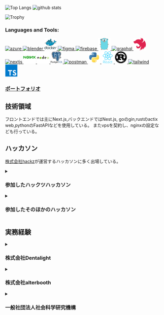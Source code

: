 
<p align="left">
<img alt="Top Langs" height="150px" src="https://github-readme-stats.vercel.app/api/top-langs/?username=tosaken1116&show_icons=true&theme=tokyonight"/>
<img alt="github stats" height="150px" src="https://github-readme-stats.vercel.app/api?username=tosaken1116&show_icons=true&theme=tokyonight"/>
</p>
<img alt="Trophy" height="150px" src="https://github-profile-trophy.vercel.app/?username=tosaken1116&theme=onedark&column=7">


<h3 align="left">Languages and Tools:</h3>
<p align="left"> <a href="https://azure.microsoft.com/en-in/" target="_blank" rel="noreferrer"> <img src="https://www.vectorlogo.zone/logos/microsoft_azure/microsoft_azure-icon.svg" alt="azure" width="40" height="40"/> </a> <a href="https://www.blender.org/" target="_blank" rel="noreferrer"> <img src="https://download.blender.org/branding/community/blender_community_badge_white.svg" alt="blender" width="40" height="40"/> </a> <a href="https://www.docker.com/" target="_blank" rel="noreferrer"> <img src="https://raw.githubusercontent.com/devicons/devicon/master/icons/docker/docker-original-wordmark.svg" alt="docker" width="40" height="40"/> </a> <a href="https://www.figma.com/" target="_blank" rel="noreferrer"> <img src="https://www.vectorlogo.zone/logos/figma/figma-icon.svg" alt="figma" width="40" height="40"/> </a> <a href="https://firebase.google.com/" target="_blank" rel="noreferrer"> <img src="https://www.vectorlogo.zone/logos/firebase/firebase-icon.svg" alt="firebase" width="40" height="40"/> </a> <a href="https://golang.org" target="_blank" rel="noreferrer"> <img src="https://raw.githubusercontent.com/devicons/devicon/master/icons/go/go-original.svg" alt="go" width="40" height="40"/> </a> <a href="https://graphql.org" target="_blank" rel="noreferrer"> <img src="https://www.vectorlogo.zone/logos/graphql/graphql-icon.svg" alt="graphql" width="40" height="40"/> </a> <a href="https://nestjs.com/" target="_blank" rel="noreferrer"> <img src="https://raw.githubusercontent.com/devicons/devicon/master/icons/nestjs/nestjs-plain.svg" alt="nestjs" width="40" height="40"/> </a> <a href="https://nextjs.org/" target="_blank" rel="noreferrer"> <img src="https://cdn.worldvectorlogo.com/logos/nextjs-2.svg" alt="nextjs" width="40" height="40"/> </a> <a href="https://www.nginx.com" target="_blank" rel="noreferrer"> <img src="https://raw.githubusercontent.com/devicons/devicon/master/icons/nginx/nginx-original.svg" alt="nginx" width="40" height="40"/> </a> <a href="https://nodejs.org" target="_blank" rel="noreferrer"> <img src="https://raw.githubusercontent.com/devicons/devicon/master/icons/nodejs/nodejs-original-wordmark.svg" alt="nodejs" width="40" height="40"/> </a> <a href="https://www.postgresql.org" target="_blank" rel="noreferrer"> <img src="https://raw.githubusercontent.com/devicons/devicon/master/icons/postgresql/postgresql-original-wordmark.svg" alt="postgresql" width="40" height="40"/> </a> <a href="https://postman.com" target="_blank" rel="noreferrer"> <img src="https://www.vectorlogo.zone/logos/getpostman/getpostman-icon.svg" alt="postman" width="40" height="40"/> </a> <a href="https://www.python.org" target="_blank" rel="noreferrer"> <img src="https://raw.githubusercontent.com/devicons/devicon/master/icons/python/python-original.svg" alt="python" width="40" height="40"/> </a> <a href="https://reactjs.org/" target="_blank" rel="noreferrer"> <img src="https://raw.githubusercontent.com/devicons/devicon/master/icons/react/react-original-wordmark.svg" alt="react" width="40" height="40"/> </a> <a href="https://www.rust-lang.org" target="_blank" rel="noreferrer"> <img src="https://raw.githubusercontent.com/devicons/devicon/master/icons/rust/rust-plain.svg" alt="rust" width="40" height="40"/> </a> <a href="https://tailwindcss.com/" target="_blank" rel="noreferrer"> <img src="https://www.vectorlogo.zone/logos/tailwindcss/tailwindcss-icon.svg" alt="tailwind" width="40" height="40"/> </a> <a href="https://www.typescriptlang.org/" target="_blank" rel="noreferrer"> <img src="https://raw.githubusercontent.com/devicons/devicon/master/icons/typescript/typescript-original.svg" alt="typescript" width="40" height="40"/> </a> </p>

### [ポートフォリオ](https://tosaken.blog)

## 技術領域
フロントエンドでは主にNext.js,バックエンドではNest.js, goのgin,rustのactix web,pythonのFastAPIなどを使用している。
またvpsを契約し、nginxの設定なども行っている。


## ハッカソン
[株式会社hackz](https://hackz.team/)が運営するハッカソンに多く出場している。
<details><summary><h3>参加したハックツハッカソン</h3></summary><div>

### ハックツハッカソン メガマウスカップ(参加予定)
- `2023/7/15,16,17`
- `go`で`graphql`サーバーを実装予定

- [フロントエンドリポジトリ](https://github.com/saku-1101/MegachasmaCup-fe)

- [バックエンドリポジトリ](https://github.com/tosaken1116/MegachasmaCup)

### [ハックツハッカソン モサカップ](https://hackz.team/news/3DeUrEbkfJhQA8N7C52Xpe)
- `2023/6/17,18`

- 初めてハッカソンで最優秀賞を取れたハッカソン

- 作ったプロダクトはペアプロができるエンジニア向けSNS

- 15の言語,フレームワークを使ったバックエンド(うち4言語)、8つのフレームワークを使ったフロントエンド(うち4フレームワーク)を担当

- [サービス詳細](https://topaz.dev/projects/18c3de4ee42bcea959e2)

- [フロントエンドリポジトリ](https://github.com/K-Kizuku/mosa-frontend)

- [バックエンドリポジトリ](https://github.com/tosaken1116/MosaBackEnd)

### [ハックツハッカソン ツマグロカップ](https://hackz.team/news/31OK594eEW8you2sGHFr3v)
- `2023/5/20,21`

- 初めてハッカソンでバックエンドを担当したハッカソン

- 作ったプロダクトはtodo&スケジュール管理アプリ(後輩を育てるハッカソンであったため)

- `fastAPI`を使ったバックエンド、`Next.js`,`threejs`を使ったフロントエンド,プロダクトマネージャを担当

- [サービス詳細](https://topaz.dev/projects/2f570f14dec09b4fbf8e)

- [フロントエンドリポジトリ](https://github.com/sea10Wood/tumaguro_frontend)

- [バックエンドリポジトリ](https://github.com/tosaken1116/tumaguro_backend)


### [ハックツハッカソン ジンベエカップ](https://hackz.team/news/1Wlq1S0W8ur57mrN466hsp)
- `2023/4/22,23`

- 話題の`Open AI`を使ったハッカソン

- 作ったプロダクトは議事録要約サービス

- `Next.js`を使ったフロントエンド,`hasura`を使ったバックエンド、プロダクトマネージャを担当

- [サービス詳細](https://topaz.dev/projects/f8b6b79aef34d0f83889)

- [リポジトリ](https://github.com/tosaken1116/whaleSharkHackathon)

### [ハックツハッカソン ノコギリカップ](https://hackz.team/news/6qvvsPCy5ZWzzSMCYrNo4f)
- `2023/1/21,21`

- 初めて`hasura`,`graphql`を使ったハッカソン

- 作ったプロダクトは個人向けポートフォリオ作成サービス

- `Next.js`を使ったフロントエンド,`hasura`を使ったバックエンド、プロダクトマネージャを担当

- [サービス詳細](https://topaz.dev/projects/4055f79df93a932b88db)

- [リポジトリ](https://github.com/tosaken1116/nokogiri_cup)


### [ハックツハッカソン プテラカップ](https://hackz.team/news/5xyheTcsoVpGLT7D8Tww4R)
- `2022/9/20,21,22`

- 初めて`Next.js`を使ったハッカソン

- 作ったプロダクトは個人向けランダム交換ノートサービス

- `Next.js`を使ったフロントエンドを担当

- [サービス詳細](https://topaz.dev/projects/6d03ed9063a43728c44c)

- [リポジトリ](https://github.com/tosaken1116/PteraCup_Front)


### 先輩の背中ハッカソン
- `2022/7/16,17,18`

- 作ったプロダクトは個人向け摂取カロリー管理アプリ

- `Next.js`を使ったフロントエンドを担当

- [サービス詳細](https://topaz.dev/projects/82c35c71b32616a70117)

- [リポジトリ](https://github.com/tosaken1116/Backs-of-seniors-hackathon)

### [ハックツハッカソン イクチオカップ](https://hackz.team/news/1yoTECRZkQ8LrPcqe1RzSG)
- `2022/6/18,19`

- 初めて`React`を使ったハッカソン。

- 作ったプロダクトは個人向け食材管理、レシピ提案サービス

- `React.js`を用いたフロントエンドを担当

- [サービス詳細](https://topaz.dev/projects/384cd2919527a03ecd19)


### [ハックツハッカソン ギガノトカップ](https://hackz.team/news/78hcB4hAeRHdigP5ECp4AE)
- `2022/3/14,15,16`

- ２回目に出たハッカソン。

- 作ったプロダクトは個人向け読破本管理サービス

- `Nuxt.js`を用いたフロントエンドを担当

- [サービス詳細](https://topaz.dev/projects/1861f56c53c14c2237f1)


### [Studio9ハッカソン](https://hackz.team/news/6r7avN3GjwhSd3AjJqiDVs)
- `2022/1/15,16`

- 一番最初に出たハッカソン。

- 作ったプロダクトは社内向けお菓子管理サービス

- `Nuxt.js`を用いたフロントエンドを担当

</div></details>

<details><summary><h3>参加したそのほかのハッカソン</h3></summary><div>
  
### [EDDハッカソン](https://efc.fukuoka.jp/edd2022/)
- `2022/10/1,2`
- 作ったプロダクトは個人向けフォント生成サービス

- `Next.js`を用いたフロントエンドを担当

- [サービス詳細](https://protopedia.net/prototype/3396)

- [リポジトリ](https://github.com/tosaken1116/my-font-front-end)

</div></details>


## 実務経験

<details><summary><h3>株式会社Dentalight</h3></summary><div>
  2022年4月から2023年1月までアルバイトとして勤務
  
  使用した技術: `Next.js` `hasura` `python` `gas`
  
  主にtoBのプロダクトでチームメンバーとしてコードを書いていた。
</div></details>
  
<details><summary><h3>株式会社alterbooth</h3></summary><div>
  2023年4月から2023年7月までインターン生として勤務
  
  使用した技術: `golang` `C#` `Azure` `OpenAI`
  
  社内向けAIサービス(`github apps`)の開発を行った
</div></details>
<details><summary><h3>一般社団法人社会科学研究機構</h3></summary><div>
  2023年2月からアルバイトとして勤務
  
  使用した技術: `python` `R`
  
  BIツールの開発
</div></details>
